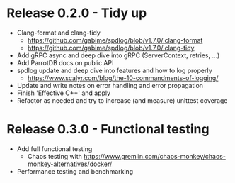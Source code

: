 # Release 0.2.0 - Tidy up
* Clang-format and clang-tidy
  * https://github.com/gabime/spdlog/blob/v1.7.0/.clang-format
  * https://github.com/gabime/spdlog/blob/v1.7.0/.clang-tidy
* Add gRPC async and deep dive into gRPC (ServerContext, retries, ...)
* Add ParrotDB docs on public API
* spdlog update and deep dive into features and how to log properly
  * https://www.scalyr.com/blog/the-10-commandments-of-logging/
* Update and write notes on error handling and error propagation
* Finish 'Effective C++' and apply
* Refactor as needed and try to increase (and measure) unittest coverage

# Release 0.3.0 - Functional testing
* Add full functional testing
  * Chaos testing with https://www.gremlin.com/chaos-monkey/chaos-monkey-alternatives/docker/
* Performance testing and benchmarking
